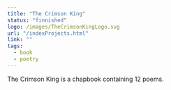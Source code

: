```yaml
---
title: "The Crimson King"
status: "finnished"
logo: /images/TheCrimsonKingLogo.svg
url: "/indexProjects.html"
link: ""
tags:
  - book
  - poetry
---
```


The Crimson King is a chapbook containing 12 poems.
<!--more-->
